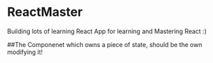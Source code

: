 # ReactMaster
Building lots of learning React App for learning and Mastering React :)

##The Componenet which owns a piece of state, should be the own modifying it!
